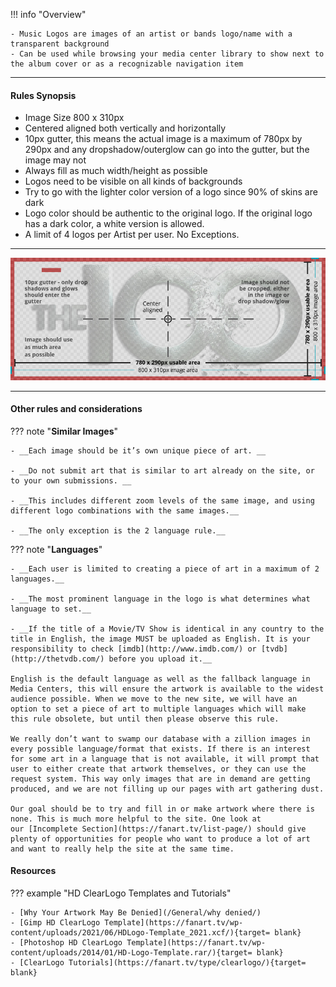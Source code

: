 !!! info "Overview"

    - Music Logos are images of an artist or bands logo/name with a transparent background
    - Can be used while browsing your media center library to show next to the album cover or as a recognizable navigation item

---

#### **Rules Synopsis**

* Image Size 800 x 310px
* Centered aligned both vertically and horizontally
* 10px gutter, this means the actual image is a maximum of 780px by 290px and any dropshadow/outerglow can go into the gutter, but the image may not
* Always fill as much width/height as possible
* Logos need to be visible on all kinds of backgrounds
* Try to go with the lighter color version of a logo since 90% of skins are dark
* Logo color should be authentic to the original logo. If the original logo has a dark color, a white version is allowed.
* A limit of 4 logos per Artist per user. No Exceptions.

---

<img src="../../../assets/images/sizing-template-logo.jpg" onmouseover="this.src='../../../assets/images/sizing-template-logo.png'" onmouseout="this.src='../../../assets/images/sizing-template-logo.jpg'"/>

---

#### __Other rules and considerations__

??? note "**Similar Images**"  

    - __Each image should be it’s own unique piece of art. __

    - __Do not submit art that is similar to art already on the site, or to your own submissions. __

    - __This includes different zoom levels of the same image, and using different logo combinations with the same images.__

    - __The only exception is the 2 language rule.__
    


??? note "**Languages**"

    - __Each user is limited to creating a piece of art in a maximum of 2 languages.__

    - __The most prominent language in the logo is what determines what language to set.__

    - __If the title of a Movie/TV Show is identical in any country to the title in English, the image MUST be uploaded as English. It is your responsibility to check [imdb](http://www.imdb.com/) or [tvdb](http://thetvdb.com/) before you upload it.__

    English is the default language as well as the fallback language in Media Centers, this will ensure the artwork is available to the widest audience possible. When we move to the new site, we will have an option to set a piece of art to multiple languages which will make this rule obsolete, but until then please observe this rule.

    We really don’t want to swamp our database with a zillion images in every possible language/format that exists. If there is an interest for some art in a language that is not available, it will prompt that user to either create that artwork themselves, or they can use the request system. This way only images that are in demand are getting produced, and we are not filling up our pages with art gathering dust.  
    
    Our goal should be to try and fill in or make artwork where there is none. This is much more helpful to the site. One look at our [Incomplete Section](https://fanart.tv/list-page/) should give plenty of opportunities for people who want to produce a lot of art and want to really help the site at the same time.
    

#### __Resources__

??? example "HD ClearLogo Templates and Tutorials"

    - [Why Your Artwork May Be Denied](/General/why denied/)
    - [Gimp HD ClearLogo Template](https://fanart.tv/wp-content/uploads/2021/06/HDLogo-Template_2021.xcf/){target= blank}
    - [Photoshop HD ClearLogo Template](https://fanart.tv/wp-content/uploads/2014/01/HD-Logo-Template.rar/){target= blank}
    - [ClearLogo Tutorials](https://fanart.tv/type/clearlogo/){target= blank}

